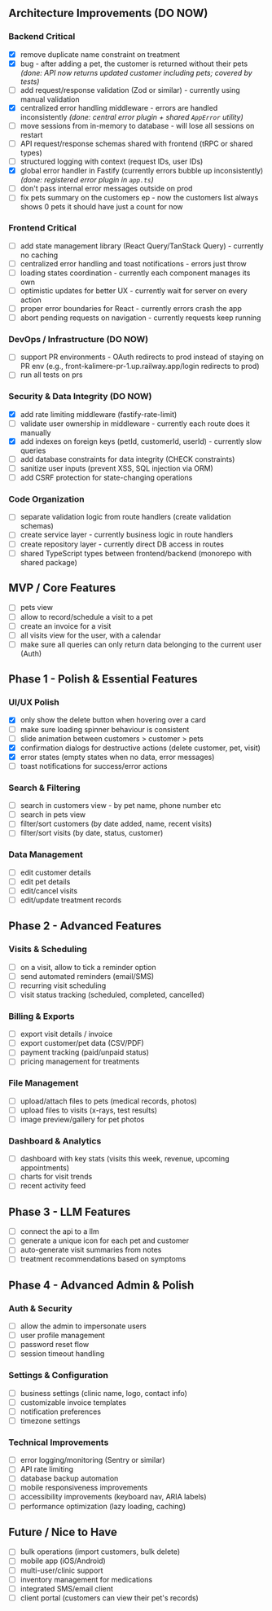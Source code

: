 ## Architecture Improvements (DO NOW)

### Backend Critical
- [x] remove duplicate name constraint on treatment
- [x] bug - after adding a pet, the customer is returned without their pets _(done: API now returns updated customer including pets; covered by tests)_
- [ ] add request/response validation (Zod or similar) - currently using manual validation
- [x] centralized error handling middleware - errors are handled inconsistently _(done: central error plugin + shared `AppError` utility)_
- [ ] move sessions from in-memory to database - will lose all sessions on restart
- [ ] API request/response schemas shared with frontend (tRPC or shared types)
- [ ] structured logging with context (request IDs, user IDs)
- [x] global error handler in Fastify (currently errors bubble up inconsistently) _(done: registered error plugin in `app.ts`)_
- [ ] don't pass internal error messages outside on prod
- [ ] fix pets summary on the customers ep - now the customers list always shows 0 pets it should have just a count for now

### Frontend Critical
- [ ] add state management library (React Query/TanStack Query) - currently no caching
- [ ] centralized error handling and toast notifications - errors just throw
- [ ] loading states coordination - currently each component manages its own
- [ ] optimistic updates for better UX - currently wait for server on every action
- [ ] proper error boundaries for React - currently errors crash the app
- [ ] abort pending requests on navigation - currently requests keep running

### DevOps / Infrastructure (DO NOW)
- [ ] support PR environments - OAuth redirects to prod instead of staying on PR env (e.g., front-kalimere-pr-1.up.railway.app/login redirects to prod)
- [ ] run all tests on prs 

### Security & Data Integrity (DO NOW)
- [x] add rate limiting middleware (fastify-rate-limit)
- [ ] validate user ownership in middleware - currently each route does it manually
- [x] add indexes on foreign keys (petId, customerId, userId) - currently slow queries
- [ ] add database constraints for data integrity (CHECK constraints)
- [ ] sanitize user inputs (prevent XSS, SQL injection via ORM)
- [ ] add CSRF protection for state-changing operations

### Code Organization
- [ ] separate validation logic from route handlers (create validation schemas)
- [ ] create service layer - currently business logic in route handlers
- [ ] create repository layer - currently direct DB access in routes
- [ ] shared TypeScript types between frontend/backend (monorepo with shared package)

## MVP / Core Features
- [ ] pets view
- [ ] allow to record/schedule a visit to a pet
- [ ] create an invoice for a visit
- [ ] all visits view for the user, with a calendar
- [ ] make sure all queries can only return data belonging to the current user (Auth)

## Phase 1 - Polish & Essential Features

### UI/UX Polish
- [x] only show the delete button when hovering over a card
- [ ] make sure loading spinner behaviour is consistent
- [ ] slide animation between customers > customer > pets
- [x] confirmation dialogs for destructive actions (delete customer, pet, visit)
- [x] error states (empty states when no data, error messages)
- [ ] toast notifications for success/error actions

### Search & Filtering
- [ ] search in customers view - by pet name, phone number etc
- [ ] search in pets view
- [ ] filter/sort customers (by date added, name, recent visits)
- [ ] filter/sort visits (by date, status, customer)

### Data Management
- [ ] edit customer details
- [ ] edit pet details
- [ ] edit/cancel visits
- [ ] edit/update treatment records

## Phase 2 - Advanced Features

### Visits & Scheduling
- [ ] on a visit, allow to tick a reminder option
- [ ] send automated reminders (email/SMS)
- [ ] recurring visit scheduling
- [ ] visit status tracking (scheduled, completed, cancelled)

### Billing & Exports
- [ ] export visit details / invoice
- [ ] export customer/pet data (CSV/PDF)
- [ ] payment tracking (paid/unpaid status)
- [ ] pricing management for treatments

### File Management
- [ ] upload/attach files to pets (medical records, photos)
- [ ] upload files to visits (x-rays, test results)
- [ ] image preview/gallery for pet photos

### Dashboard & Analytics
- [ ] dashboard with key stats (visits this week, revenue, upcoming appointments)
- [ ] charts for visit trends
- [ ] recent activity feed

## Phase 3 - LLM Features
- [ ] connect the api to a llm
- [ ] generate a unique icon for each pet and customer
- [ ] auto-generate visit summaries from notes
- [ ] treatment recommendations based on symptoms

## Phase 4 - Advanced Admin & Polish

### Auth & Security
- [ ] allow the admin to impersonate users
- [ ] user profile management
- [ ] password reset flow
- [ ] session timeout handling

### Settings & Configuration
- [ ] business settings (clinic name, logo, contact info)
- [ ] customizable invoice templates
- [ ] notification preferences
- [ ] timezone settings

### Technical Improvements
- [ ] error logging/monitoring (Sentry or similar)
- [ ] API rate limiting
- [ ] database backup automation
- [ ] mobile responsiveness improvements
- [ ] accessibility improvements (keyboard nav, ARIA labels)
- [ ] performance optimization (lazy loading, caching)

## Future / Nice to Have
- [ ] bulk operations (import customers, bulk delete)
- [ ] mobile app (iOS/Android)
- [ ] multi-user/clinic support
- [ ] inventory management for medications
- [ ] integrated SMS/email client
- [ ] client portal (customers can view their pet's records)
